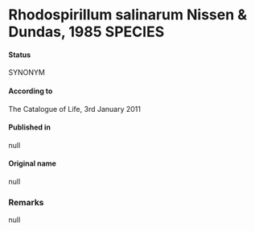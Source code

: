 # Rhodospirillum salinarum Nissen & Dundas, 1985 SPECIES

#### Status
SYNONYM

#### According to
The Catalogue of Life, 3rd January 2011

#### Published in
null

#### Original name
null

### Remarks
null